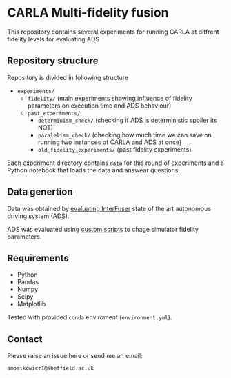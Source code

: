 # CARLA Multi-fidelity fusion

This repository contains several experiments for running CARLA at diffrent fidelity levels for evaluating ADS

## Repository structure

Repository is divided in following structure

- `experiments/`
  - `fidelity/` (main experiments showing influence of fidelity parameters on execution time and ADS behaviour)
  - `past_experiments/`
    - `determinism_check/` (checking if ADS is deterministic spoiler its NOT)
    - `paralelism_check/` (checking how much time we can save on running two instances of CARLA and ADS at once)
    - `old_fidelity_experiments/` (past fidelity experiments)

Each experiment directory contains `data` for this round of experiments and a Python notebook that loads the data and answear questions.

## Data genertion

Data was obtained by [evaluating InterFuser](https://github.com/opendilab/InterFuser?tab=readme-ov-file#evaluation) state of the art autonomous driving system (ADS).  

ADS was evaluated using [custom scripts](https://github.com/PanZWarzywniaka/InterFuser/tree/main/leaderboard/scripts) to chage simulator fidelity parameters.

<!-- Fidelity parameters:
- FPS: `int`  defined as: 1/[fixed_delta_seconds](https://carla.readthedocs.io/en/latest/python_api/#carla.WorldSettings.fixed_delta_seconds), default: 20
- [Substepping](https://carla.readthedocs.io/en/latest/python_api/#carla.WorldSettings.substepping): `bool`, default: True -->

<!-- #### Structure
Data structured in following way:

Each file is record of running 10 evaluations.
Name of the file indicates fidelity params underwhich [InterFuser](https://github.com/opendilab/InterFuser) has been evaluated.
So e.g. 
- `fidelity_eval_20_fps_substepping_1.json` CARLA was running at 20FPS with substepping turned ON (default evaluation)
- `fidelity_eval_10_fps_substepping_0.json` CARLA was running at 10FPS with substepping turned OFF -->


<!-- ### Determinism data

Subsidiary evaluation to check if ADS was deterministic. -->

## Requirements

- Python
- Pandas
- Numpy
- Scipy
- Matplotlib

Tested with provided `conda` enviroment (`environment.yml`).

## Contact

Please raise an issue here or send me an email: 

`amosikowicz1@sheffield.ac.uk`